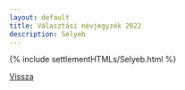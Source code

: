 ```yaml
---
layout: default
title: Választási névjegyzék 2022
description: Selyeb
---
```


{% include settlementHTMLs/Selyeb.html %}

[Vissza](./)